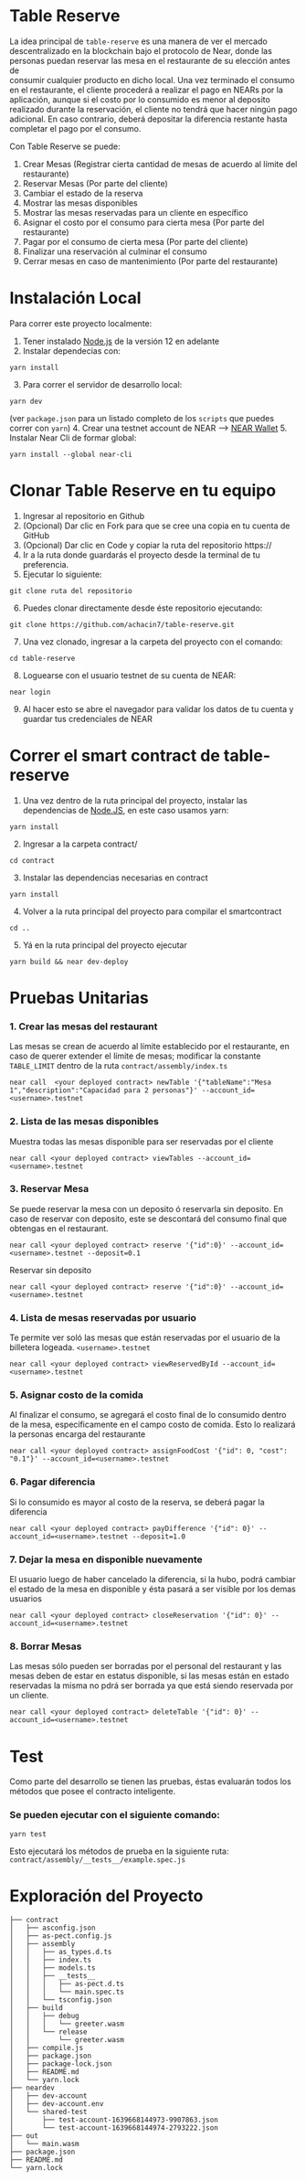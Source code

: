 Table Reserve
==================

La idea principal de `table-reserve` es una manera de ver el mercado descentralizado en la blockchain
bajo el protocolo de Near, donde las personas puedan reservar las mesa en el restaurante de su elección antes de  
consumir cualquier producto en dicho local. Una vez terminado el consumo en el restaurante, el cliente procederá a
realizar el pago en NEARs por la aplicación, aunque si el costo por lo consumido es menor al deposito realizado durante la
reservación, el cliente no tendrá que hacer ningún pago adicional. En caso contrario, deberá depositar la diferencia restante hasta
completar el pago por el consumo.

Con Table Reserve se puede:

1. Crear Mesas (Registrar cierta cantidad de mesas de acuerdo al límite del restaurante)
2. Reservar Mesas (Por parte del cliente)
3. Cambiar el estado de la reserva
4. Mostrar las mesas disponibles
5. Mostrar las mesas reservadas para un cliente en específico
6. Asignar el costo por el consumo para cierta mesa (Por parte del restaurante)
7. Pagar por el consumo de cierta mesa (Por parte del cliente)
8. Finalizar una reservación al culminar el consumo
9. Cerrar mesas en caso de mantenimiento (Por parte del restaurante)

Instalación Local
===========

Para correr este proyecto localmente:

1. Tener instalado [Node.js] de la versión 12 en adelante
2. Instalar dependecias con:
```
yarn install 
```
3. Para correr el servidor de desarrollo local:
```
yarn dev
```
(ver `package.json` para un
listado completo de los `scripts` que puedes correr con `yarn`)
4. Crear una testnet account de NEAR --> [NEAR Wallet]
5. Instalar Near Cli de formar global:
```   
yarn install --global near-cli
```   

Clonar Table Reserve en tu equipo
================================
1. Ingresar al repositorio en Github
2. (Opcional) Dar clic en Fork para que se cree una copia en tu cuenta de GitHub
3. (Opcional) Dar clic en Code y copiar la ruta del repositorio https://
4. Ir a la ruta donde guardarás el proyecto desde la terminal de tu preferencia.
5. Ejecutar lo siguiente:
```   
git clone ruta del repositorio
```   
6. Puedes clonar directamente desde éste repositorio ejecutando:
```   
git clone https://github.com/achacin7/table-reserve.git
```  
7. Una vez clonado, ingresar a la carpeta del proyecto con el comando:
```   
cd table-reserve
```  
8. Loguearse con el usuario testnet de su cuenta de NEAR:
```   
near login
```  
9. Al hacer esto se abre el navegador para validar los datos de tu cuenta y guardar tus credenciales de NEAR

Correr el smart contract de table-reserve
==========================================
1. Una vez dentro de la ruta principal del proyecto, instalar las dependencias de [Node.JS], en este caso usamos yarn:
```   
yarn install
```
2. Ingresar a la carpeta contract/
```   
cd contract
```
3. Instalar las dependencias necesarias en contract
```   
yarn install
```
4. Volver a la ruta principal del proyecto para compilar el smartcontract
```   
cd .. 
```
5. Yá en la ruta principal del proyecto ejecutar
```
yarn build && near dev-deploy
``` 
Pruebas Unitarias 
==================
### 1.  Crear las mesas del restaurant
Las mesas se crean de acuerdo al límite establecido por el restaurante, en caso de querer extender el límite de mesas; modificar 
la constante `TABLE_LIMIT` dentro de la ruta `contract/assembly/index.ts`
```
near call  <your deployed contract> newTable '{"tableName":"Mesa 1","description":"Capacidad para 2 personas"}' --account_id=<username>.testnet
```
### 2. Lista de las mesas disponibles
Muestra todas las mesas disponible para ser reservadas por el cliente
```
near call <your deployed contract> viewTables --account_id=<username>.testnet
```
### 3. Reservar Mesa
Se puede reservar la mesa con un deposito ó reservarla sin deposito. 
En caso de reservar con deposito, este se descontará del consumo final que obtengas en el restaurant.
```
near call <your deployed contract> reserve '{"id":0}' --account_id=<username>.testnet --deposit=0.1
```
Reservar sin deposito
```
near call <your deployed contract> reserve '{"id":0}' --account_id=<username>.testnet
```
### 4. Lista de mesas reservadas por usuario
Te permite ver soló las mesas que están reservadas por el usuario de la billetera logeada. `<username>.testnet`
```
near call <your deployed contract> viewReservedById --account_id=<username>.testnet
```
### 5. Asignar costo de la comida 
Al finalizar el consumo, se agregará el costo final de lo consumido dentro de la mesa, específicamente en el campo costo de comida. 
Esto lo realizará la personas encarga del restaurante
```
near call <your deployed contract> assignFoodCost '{"id": 0, "cost": "0.1"}' --account_id=<username>.testnet
```
### 6. Pagar diferencia
Si lo consumido es mayor al costo de la reserva, se deberá pagar la diferencia
```
near call <your deployed contract> payDifference '{"id": 0}' --account_id=<username>.testnet --deposit=1.0
```
### 7. Dejar la mesa en disponible nuevamente
El usuario luego de haber cancelado la diferencia, si la hubo, podrá cambiar el estado de la mesa en disponible y ésta pasará a ser visible por los demas usuarios
```
near call <your deployed contract> closeReservation '{"id": 0}' --account_id=<username>.testnet
```
### 8. Borrar Mesas
Las mesas sólo pueden ser borradas por el personal del restaurant y las mesas deben de estar en estatus disponible, si las mesas 
están en estado reservadas la misma no pdrá ser borrada ya que está siendo reservada por un cliente.
```
near call <your deployed contract> deleteTable '{"id": 0}' --account_id=<username>.testnet

```
Test
==================
Como parte del desarrollo se tienen las pruebas, éstas evaluarán todos los métodos que posee el contracto inteligente.
### Se pueden ejecutar con el siguiente comando:
```
yarn test
```
Esto ejecutará los métodos de prueba en la siguiente ruta:
`contract/assembly/__tests__/example.spec.js`

Exploración del Proyecto
=========================
```
├── contract
│   ├── asconfig.json
│   ├── as-pect.config.js
│   ├── assembly
│   │   ├── as_types.d.ts
│   │   ├── index.ts
│   │   ├── models.ts
│   │   ├── __tests__
│   │   │   ├── as-pect.d.ts
│   │   │   └── main.spec.ts
│   │   └── tsconfig.json
│   ├── build
│   │   ├── debug
│   │   │   └── greeter.wasm
│   │   └── release
│   │       └── greeter.wasm
│   ├── compile.js
│   ├── package.json
│   ├── package-lock.json
│   ├── README.md
│   └── yarn.lock
├── neardev
│   ├── dev-account
│   ├── dev-account.env
│   └── shared-test
│       ├── test-account-1639668144973-9907863.json
│       └── test-account-1639668144974-2793222.json
├── out
│   └── main.wasm
├── package.json
├── README.md
└── yarn.lock
```


  [create-near-app]: https://github.com/near/create-near-app
  [Node.js]: https://nodejs.org/en/download/package-manager/
  [jest]: https://jestjs.io/
  [NEAR accounts]: https://docs.near.org/docs/concepts/account
  [NEAR Wallet]: https://wallet.testnet.near.org/
  [near-cli]: https://github.com/near/near-cli
  [gh-pages]: https://github.com/tschaub/gh-pages
